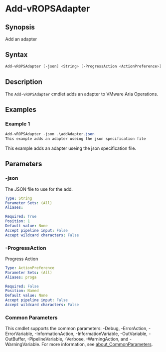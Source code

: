 # Add-vROPSAdapter

## Synopsis

Add an adapter

## Syntax

```powershell
Add-vROPSAdapter [-json] <String> [-ProgressAction <ActionPreference>] [<CommonParameters>]
```

## Description

The `Add-vROPSAdapter` cmdlet adds an adapter to VMware Aria Operations.

## Examples

### Example 1

```powershell
Add-vROPSAdapter -json .\addAdapter.json
This example adds an adapter useing the json specification file
```

This example adds an adapter useing the json specification file.

## Parameters

### -json

The JSON file to use for the add.

```yaml
Type: String
Parameter Sets: (All)
Aliases:

Required: True
Position: 1
Default value: None
Accept pipeline input: False
Accept wildcard characters: False
```

### -ProgressAction

Progress Action

```yaml
Type: ActionPreference
Parameter Sets: (All)
Aliases: proga

Required: False
Position: Named
Default value: None
Accept pipeline input: False
Accept wildcard characters: False
```

### Common Parameters

This cmdlet supports the common parameters: -Debug, -ErrorAction, -ErrorVariable, -InformationAction, -InformationVariable, -OutVariable, -OutBuffer, -PipelineVariable, -Verbose, -WarningAction, and -WarningVariable. For more information, see [about_CommonParameters](http://go.microsoft.com/fwlink/?LinkID=113216).
